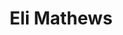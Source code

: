 ---
title: Eli Mathews
linkedin: elimathews
github: supereli

logzio-role: Sales Engineer
sitemap: false
noindex: true
---